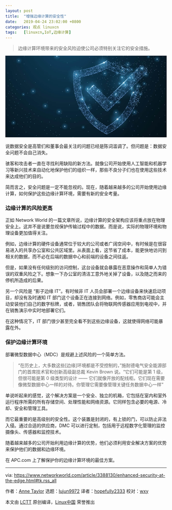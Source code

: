 ```yaml
---
layout: post
title:	"增强边缘计算的安全性"
date:	2019-04-24 23:02:00 +0800 
categories:	观点 linuxcn 
tags:	[linuxcn,IoT,边缘计算]
---
```




> 
> 边缘计算环境带来的安全风险迫使公司必须特别关注它的安全措施。
> 
> 
> 


![](/Asserts/Images/album/201904/24/230338sf58uh94vu4p44of.jpg)


说数据安全是高管们和董事会最关注的问题已经是陈词滥调了。但问题是：数据安全问题不会自己消失。


骇客和攻击者一直在寻找利用缺陷的新方法。就像公司开始使用人工智能和机器学习等新兴技术来自动化地保护他们的组织一样，那些不良分子们也在使用这些技术来达成他们的目的。


简而言之，安全问题是一定不能忽视的。现在，随着越来越多的公司开始使用边缘计算，如何保护这些边缘计算环境，需要有新的安全考量。


### 边缘计算的风险更高


正如 Network World 的一篇文章所说，边缘计算的安全架构应该将重点放在物理安全上。这并不是说要忽视保护传输过程中的数据。而是说，实际的物理环境和物理设备更加值得关注。


例如，边缘计算的硬件设备通常位于较大的公司或者广阔空间中，有时候是在很容易进入的共享办公室和公共区域里。从表面上看，这节省了成本，能更快地访问到相关的数据，而不必在后端的数据中心和前端的设备之间往返。


但是，如果没有任何级别的访问控制，这台设备就会暴露在恶意操作和简单人为错误的双重风险之下。想象一下办公室的清洁工意外地关掉了设备，以及随之而来的停机所造成的后果。


另一个风险是 “影子边缘 IT”。有时候非 IT 人员会部署一个边缘设备来快速启动项目，却没有及时通知 IT 部门这个设备正在连接到网络。例如，零售商店可能会主动安装他们自己的数字标牌，或者，销售团队会将物联网传感器应用到电视中，并在销售演示中实时地部署它们。


在这种情况下，IT 部门很少甚至完全看不到这些边缘设备，这就使得网络可能暴露在外。


### 保护边缘计算环境


部署微型数据中心（MDC）是规避上述风险的一个简单方法。



> 
> “在历史上，大多数这些[边缘]环境都是不受控制的，”施耐德电气安全能源部门的首席技术官和创新高级副总裁 Kevin Brown 说。“它们可能是第 1 级，但很可能是第 0 级类型的设计 —— 它们就像开放的配线柜。它们现在需要像微型数据中心一样的对待。你管理它需要像管理关键任务数据中心一样”
> 
> 
> 


单说听起来的感觉，这个解决方案是一个安全、独立的机箱，它包括在室内和室外运行程序所需的所有存储空间、处理性能和网络资源。它同样包含必要的电源、冷却、安全和管理工具。


而它最重要的是高级别的安全性。这个装置是封闭的，有上锁的门，可以防止非法入侵。通过合适的供应商，DMC 可以进行定制，包括用于远程数字化管理的监控摄像头、传感器和监控技术。


随着越来越多的公司开始利用边缘计算的优势，他们必须利用安全解决方案的优势来保护他们的数据和边缘环境。


在 APC.com 上了解保护你的边缘计算环境的最佳方案。




---


via: <https://www.networkworld.com/article/3388130/enhanced-security-at-the-edge.html#tk.rss_all>


作者：[Anne Taylor](https://www.networkworld.com/author/Anne-Taylor/) 选题：[lujun9972](https://github.com/lujun9972) 译者：[hopefully2333](https://github.com/hopefully2333) 校对：[wxy](https://github.com/wxy)


本文由 [LCTT](https://github.com/LCTT/TranslateProject) 原创编译，[Linux中国](https://linux.cn/) 荣誉推出
